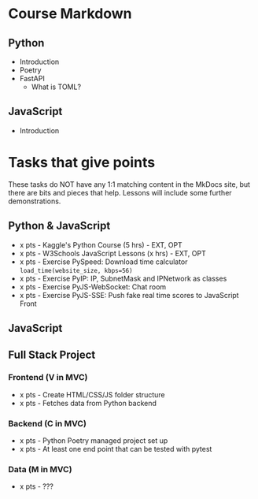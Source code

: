 # Course Markdown



## Python
- Introduction
- Poetry
- FastAPI
  - What is TOML?

## JavaScript
- Introduction

# Tasks that give points

These tasks do NOT have any 1:1 matching content in the MkDocs site, but there are bits and pieces that help. Lessons will include some further demonstrations.

## Python & JavaScript
- x pts - Kaggle's Python Course (5 hrs) - EXT, OPT
- x pts - W3Schools JavaScript Lessons (x hrs) - EXT, OPT
- x pts - Exercise PySpeed: Download time calculator `load_time(website_size, kbps=56)`
- x pts - Exercise PyIP: IP, SubnetMask and IPNetwork as classes
- x pts - Exercise PyJS-WebSocket: Chat room
- x pts - Exercise PyJS-SSE: Push fake real time scores to JavaScript Front

## JavaScript


## Full Stack Project

### Frontend (V in MVC)
- x pts - Create HTML/CSS/JS folder structure
- x pts - Fetches data from Python backend

### Backend (C in MVC)
- x pts - Python Poetry managed project set up
- x pts - At least one end point that can be tested with pytest

### Data (M in MVC)
- x pts - ???